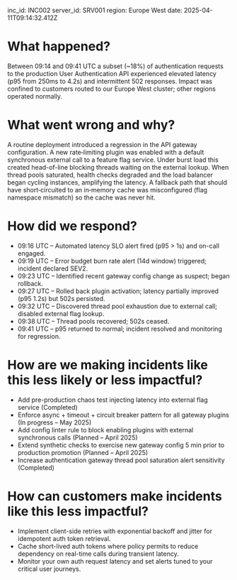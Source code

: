 inc_id: INC002
server_id: SRV001
region: Europe West
date: 2025-04-11T09:14:32.412Z

# What happened?
Between 09:14 and 09:41 UTC a subset (~18%) of authentication requests to the production User Authentication API experienced elevated latency (p95 from 250ms to 4.2s) and intermittent 502 responses. Impact was confined to customers routed to our Europe West cluster; other regions operated normally.

# What went wrong and why?
A routine deployment introduced a regression in the API gateway configuration. A new rate‑limiting plugin was enabled with a default synchronous external call to a feature flag service. Under burst load this created head-of-line blocking threads waiting on the external lookup. When thread pools saturated, health checks degraded and the load balancer began cycling instances, amplifying the latency. A fallback path that should have short‑circuited to an in‑memory cache was misconfigured (flag namespace mismatch) so the cache was never hit.

# How did we respond?
* 09:16 UTC – Automated latency SLO alert fired (p95 > 1s) and on-call engaged.
* 09:19 UTC – Error budget burn rate alert (14d window) triggered; incident declared SEV2.
* 09:23 UTC – Identified recent gateway config change as suspect; began rollback.
* 09:27 UTC – Rolled back plugin activation; latency partially improved (p95 1.2s) but 502s persisted.
* 09:32 UTC – Discovered thread pool exhaustion due to external call; disabled external flag lookup.
* 09:38 UTC – Thread pools recovered; 502s ceased.
* 09:41 UTC – p95 returned to normal; incident resolved and monitoring for regression.

# How are we making incidents like this less likely or less impactful?
* Add pre-production chaos test injecting latency into external flag service (Completed)
* Enforce async + timeout + circuit breaker pattern for all gateway plugins (In progress – May 2025)
* Add config linter rule to block enabling plugins with external synchronous calls (Planned – April 2025)
* Extend synthetic checks to exercise new gateway config 5 min prior to production promotion (Planned – April 2025)
* Increase authentication gateway thread pool saturation alert sensitivity (Completed)

# How can customers make incidents like this less impactful?
* Implement client-side retries with exponential backoff and jitter for idempotent auth token retrieval.
* Cache short-lived auth tokens where policy permits to reduce dependency on real-time calls during transient latency.
* Monitor your own auth request latency and set alerts tuned to your critical user journeys.